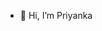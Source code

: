 - 👋 Hi, I’m Priyanka


<!---
Priyanka-Mohanty26052001/Priyanka-Mohanty26052001 is a ✨ special ✨ repository because its `README.md` (this file) appears on your GitHub profile.
You can click the Preview link to take a look at your changes.
--->
